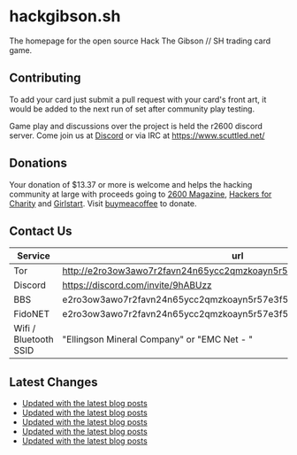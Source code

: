 # hackgibson.sh
The homepage for the open source Hack The Gibson // SH trading card game.


## Contributing

To add your card just submit a pull request with your card's front art, it would be added to the next run of set after community play testing.

Game play and discussions over the project is held the r2600 discord server. Come join us at [Discord](https://discord.com/invite/9hABUzz) or via IRC at https://www.scuttled.net/


## Donations

Your donation of $13.37 or more is welcome and helps the hacking community at large with proceeds going to [2600 Magazine](https://2600.com/), [Hackers for Charity](https://hackersforcharity.org) and [Girlstart](https://girlstart.org).  Visit [buymeacoffee](https://www.buymeacoffee.com/hackgibson.sh) to donate.


## Contact Us

Service | url
-|-
Tor | http://e2ro3ow3awo7r2favn24n65ycc2qmzkoayn5r57e3f56nvjwdcgg32ad.onion
Discord | https://discord.com/invite/9hABUzz
BBS | e2ro3ow3awo7r2favn24n65ycc2qmzkoayn5r57e3f56nvjwdcgg32ad.onion:23
FidoNET | e2ro3ow3awo7r2favn24n65ycc2qmzkoayn5r57e3f56nvjwdcgg32ad.onion:24554
Wifi / Bluetooth SSID | "Ellingson Mineral Company" or "EMC Net - <fidonet address>"

## Latest Changes
<!-- BLOG-POST-LIST:START -->
- [Updated with the latest blog posts](https://github.com/DFW2600/hackgibson.sh/commit/2284b5d0df6a7a517afdf00abaf2e8689b574167)
- [Updated with the latest blog posts](https://github.com/DFW2600/hackgibson.sh/commit/5181decf4c2a1ed0ef354f3f8993c1f6b5c0222d)
- [Updated with the latest blog posts](https://github.com/DFW2600/hackgibson.sh/commit/da82d28f6b3bc484a8166fef1188bd59e12b9ee2)
- [Updated with the latest blog posts](https://github.com/DFW2600/hackgibson.sh/commit/ff6fe4b6b6876d749f710aba96dc674cd0d44d83)
- [Updated with the latest blog posts](https://github.com/DFW2600/hackgibson.sh/commit/de194038717493ca751345ccf93a71603ff4b129)
<!-- BLOG-POST-LIST:END -->
